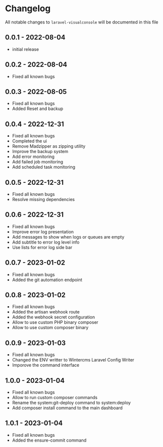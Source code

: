 # Changelog

All notable changes to `laravel-visualconsole` will be documented in this file

## 0.0.1 - 2022-08-04

-   initial release

## 0.0.2 - 2022-08-04

-   Fixed all known bugs

## 0.0.3 - 2022-08-05

-   Fixed all known bugs
-   Added Reset and backup

## 0.0.4 - 2022-12-31

-   Fixed all known bugs
-   Completed the ui
-   Remove Madzipper as zipping utility
-   Improve the backup system
-   Add error monitoring
-   Add failed job monitoring
-   Add scheduled task monitoring

## 0.0.5 - 2022-12-31

-   Fixed all known bugs
-   Resolve missing dependencies

## 0.0.6 - 2022-12-31

-   Fixed all known bugs
-   Improve error log presentation
-   Add messages to show when logs or queues are empty
-   Add subtitle to error log level info
-   Use lists for error log side bar

## 0.0.7 - 2023-01-02

-   Fixed all known bugs
-   Added the git automation endpoint

## 0.0.8 - 2023-01-02

-   Fixed all known bugs
-   Added the artisan webhook route
-   Added the webhook secret configuration
-   Allow to use custom PHP binary composer
-   Allow to use custom composer binary

## 0.0.9 - 2023-01-03

-   Fixed all known bugs
-   Changed the ENV writter to Wintercms Laravel Config Writer
-   Imporove the command interface

## 1.0.0 - 2023-01-04

-   Fixed all known bugs
-   Allow to run custom composer commands
-   Rename the system:git-deploy command to system:deploy
-   Add composer install command to the main dashboard

## 1.0.1 - 2023-01-04

-   Fixed all known bugs
-   Added the ensure-commit command
